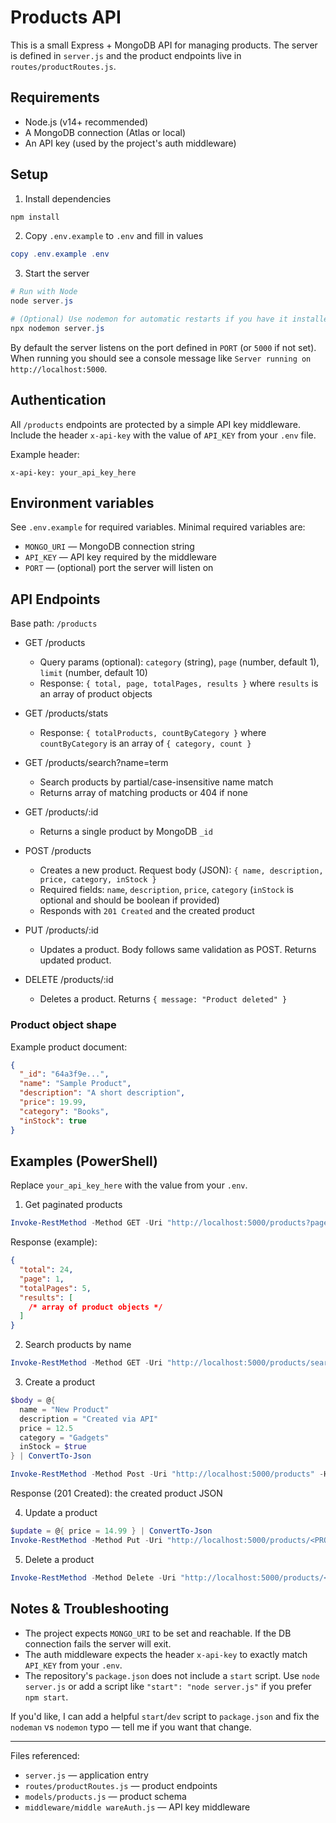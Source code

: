 # Products API

This is a small Express + MongoDB API for managing products. The server is defined in `server.js` and the product endpoints live in `routes/productRoutes.js`.

## Requirements

- Node.js (v14+ recommended)
- A MongoDB connection (Atlas or local)
- An API key (used by the project's auth middleware)

## Setup

1. Install dependencies

```powershell
npm install
```

2. Copy `.env.example` to `.env` and fill in values

```powershell
copy .env.example .env
```

3. Start the server

```powershell
# Run with Node
node server.js

# (Optional) Use nodemon for automatic restarts if you have it installed
npx nodemon server.js
```

By default the server listens on the port defined in `PORT` (or `5000` if not set). When running you should see a console message like `Server running on http://localhost:5000`.

## Authentication

All `/products` endpoints are protected by a simple API key middleware. Include the header `x-api-key` with the value of `API_KEY` from your `.env` file.

Example header:

```
x-api-key: your_api_key_here
```

## Environment variables

See `.env.example` for required variables. Minimal required variables are:

- `MONGO_URI` — MongoDB connection string
- `API_KEY` — API key required by the middleware
- `PORT` — (optional) port the server will listen on

## API Endpoints

Base path: `/products`

- GET /products

  - Query params (optional): `category` (string), `page` (number, default 1), `limit` (number, default 10)
  - Response: `{ total, page, totalPages, results }` where `results` is an array of product objects

- GET /products/stats

  - Response: `{ totalProducts, countByCategory }` where `countByCategory` is an array of `{ category, count }`

- GET /products/search?name=term

  - Search products by partial/case-insensitive name match
  - Returns array of matching products or 404 if none

- GET /products/:id

  - Returns a single product by MongoDB `_id`

- POST /products

  - Creates a new product. Request body (JSON): `{ name, description, price, category, inStock }`
  - Required fields: `name`, `description`, `price`, `category` (`inStock` is optional and should be boolean if provided)
  - Responds with `201 Created` and the created product

- PUT /products/:id

  - Updates a product. Body follows same validation as POST. Returns updated product.

- DELETE /products/:id
  - Deletes a product. Returns `{ message: "Product deleted" }`

### Product object shape

Example product document:

```json
{
  "_id": "64a3f9e...",
  "name": "Sample Product",
  "description": "A short description",
  "price": 19.99,
  "category": "Books",
  "inStock": true
}
```

## Examples (PowerShell)

Replace `your_api_key_here` with the value from your `.env`.

1. Get paginated products

```powershell
Invoke-RestMethod -Method GET -Uri "http://localhost:5000/products?page=1&limit=5" -Headers @{"x-api-key"="your_api_key_here"}
```

Response (example):

```json
{
  "total": 24,
  "page": 1,
  "totalPages": 5,
  "results": [
    /* array of product objects */
  ]
}
```

2. Search products by name

```powershell
Invoke-RestMethod -Method GET -Uri "http://localhost:5000/products/search?name=apple" -Headers @{"x-api-key"="your_api_key_here"}
```

3. Create a product

```powershell
$body = @{
  name = "New Product"
  description = "Created via API"
  price = 12.5
  category = "Gadgets"
  inStock = $true
} | ConvertTo-Json

Invoke-RestMethod -Method Post -Uri "http://localhost:5000/products" -Headers @{"x-api-key"="your_api_key_here"; "Content-Type"="application/json"} -Body $body
```

Response (201 Created): the created product JSON

4. Update a product

```powershell
$update = @{ price = 14.99 } | ConvertTo-Json
Invoke-RestMethod -Method Put -Uri "http://localhost:5000/products/<PRODUCT_ID>" -Headers @{"x-api-key"="your_api_key_here"; "Content-Type"="application/json"} -Body $update
```

5. Delete a product

```powershell
Invoke-RestMethod -Method Delete -Uri "http://localhost:5000/products/<PRODUCT_ID>" -Headers @{"x-api-key"="your_api_key_here"}
```

## Notes & Troubleshooting

- The project expects `MONGO_URI` to be set and reachable. If the DB connection fails the server will exit.
- The auth middleware expects the header `x-api-key` to exactly match `API_KEY` from your `.env`.
- The repository's `package.json` does not include a `start` script. Use `node server.js` or add a script like `"start": "node server.js"` if you prefer `npm start`.

If you'd like, I can add a helpful `start`/`dev` script to `package.json` and fix the `nodeman` vs `nodemon` typo — tell me if you want that change.

---

Files referenced:

- `server.js` — application entry
- `routes/productRoutes.js` — product endpoints
- `models/products.js` — product schema
- `middleware/middle wareAuth.js` — API key middleware
